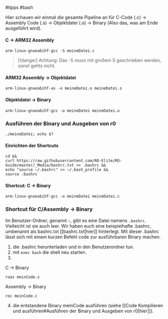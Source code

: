 #tipps #bash

Hier schauen wir einmal die gesamte Pipeline an für
C-Code (.c) -> Assembly Code (.s) -> Objektdatei (.o) -> Binary
(Also das, was am Ende ausgeführt wird).
#### C -> ARM32 Assembly
```shell
arm-linux-gnueabihf-gcc -S meineDatei.c
```
> [!danger] Achtung:
> Das -S muss mit großem S geschrieben werden, sonst gehts nicht.
#### ARM32 Assembly -> Objektdatei
```shell
arm-linux-gnueabihf-as -o meineDatei.o meineDatei.s
```
#### Objektdatei -> Binary
```shell
arm-linux-gnueabihf-gcc -o meineDatei meineDatei.o
```
### Ausführen der Binary und Ausgeben von r0
```shell
./meineDatei; echo $?
```
#### Einrichten der Shortcuts
```shell
cd &&
curl https://raw.githubusercontent.com/RO-Elite/RO-Guide/master/_Media/bashrc.txt >> .bashrc &&
echo "source ~/.bashrc" >> ~/.bash_profile &&
source .bashrc
```

#### Shortcut: C -> Binary
```shell
arm-linux-gnueabihf-gcc -o meineDatei meineDatei.c
```
### Shortcut für C/Assembly -> Binary
Im Benutzer-Ordner, genannt `~`, gibt es eine Datei namens `.bashrc`. Vielleicht ist sie auch leer.
Wir haben euch eine beispielhafte .bashrc, umbenannt als bashrc.txt [[bashrc.txt|hier]] hinterlegt.
Mit dieser .bashrc lässt sich mit einem kurzen Befehl code zur ausführbaren Binary machen.
1. die .bashrc herunterladen und in den Benutzerordner tun.
2. mit `exec bash` die shell neu starten.
3. 
C -> Binary
```shell
roas meinCode.s
```
Assembly -> Binary
```shell
roc meinCode.c
````

4. die entstandene Binary meinCode ausführen (siehe [[Code Kompilieren und ausführen#Ausführen der Binary und Ausgeben von r0|hier]]).

